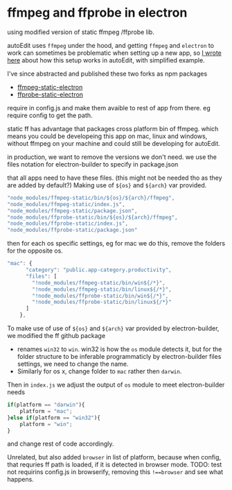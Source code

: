 # ffmpeg and ffprobe in electron

using modified version of static ffmpeg /ffprobe lib.

autoEdit uses `ffmpeg` under the hood, and getting `ffmpeg` and `electron` to work can sometimes be problematic when setting up a new app, so [I wrote here](http://pietropassarelli.com/ffmpeg-electron.html) about how this setup works in autoEdit, with simplified example.

I've since abstracted and published these two forks as npm packages

* [ffmpeg-static-electron](https://www.npmjs.com/package/ffmpeg-static-electron)
* [ffprobe-static-electron](https://www.npmjs.com/package/ffprobe-static-electron)

require in config.js and make them avaible to rest of app from there. eg require config to get the path.

static ff has advantage that packages cross platform bin of ffmpeg. which means you could be developeing this app on mac, linux and windows, without ffmpeg on your machine and could still be developing for autoEdit.

in production, we want to remove the versions we don't need. we use the files notation for electron-builder to specify in package.json

that all apps need to have these files. \(this might not be needed tho as they are added by default?\) Making use of `${os}` and `${arch}` var provided.

```javascript
"node_modules/ffmpeg-static/bin/${os}/${arch}/ffmpeg",
"node_modules/ffmpeg-static/index.js",
"node_modules/ffmpeg-static/package.json",
"node_modules/ffprobe-static/bin/${os}/${arch}/ffmpeg",
"node_modules/ffprobe-static/index.js",
"node_modules/ffprobe-static/package.json"
```

then for each os specific settings, eg for mac we do this, remove the folders for the opposite os.

```javascript
"mac": {
      "category": "public.app-category.productivity",
      "files": [
        "!node_modules/ffmpeg-static/bin/win${/*}",
        "!node_modules/ffmpeg-static/bin/linux${/*}",
        "!node_modules/ffprobe-static/bin/win${/*}",
        "!node_modules/ffprobe-static/bin/linux${/*}"
      ]
    },
```

To make use of use of `${os}` and `${arch}` var provided by electron-builder, we modified the ff github package

* renames `win32` to `win`. win32 is how the `os` module detects it, but for the folder structure to be inferable programmaticly by electron-builder files settings, we need to change the name.
* Similarly for os x, change folder to `mac` rather then `darwin`.

Then in `index.js` we adjust the output of `os` module to meet electron-builder needs

```javascript
if(platform == "darwin"){
    platform = "mac";
}else if(platform == "win32"){
    platform = "win";
}
```

and change rest of code accordingly.

Unrelated, but also added `browser` in list of platform, because when config, that requries ff path is loaded, if it is detected in browser mode. TODO: test not requirins config.js in browserify, removing this `!==browser` and see what happens.

